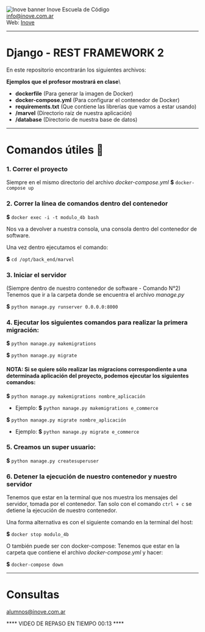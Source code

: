 ![Inove banner](inove.jpg)
Inove Escuela de Código\
info@inove.com.ar\
Web: [Inove](http://inove.com.ar)

---

# Django - REST FRAMEWORK 2
En este repositorio encontrarán los siguientes archivos:

__Ejemplos que el profesor mostrará en clase__\

* **dockerfile** (Para generar la imagen de Docker)
* **docker-compose.yml** (Para configurar el contenedor de Docker)
* **requirements.txt** (Que contiene las librerías que vamos a estar usando)
* **/marvel** (Directorio raíz de nuestra aplicación)
* **/database** (Directorio de nuestra base de datos)

---

# Comandos útiles 🐋

### 1. Correr el proyecto
Siempre en el mismo directorio del archivo *docker-compose.yml*
**$** `docker-compose up`

### 2. Correr la línea de comandos dentro del contenedor

**$** `docker exec -i -t modulo_4b bash`

Nos va a devolver a nuestra consola, una consola dentro del contenedor de software.


Una vez dentro ejecutamos el comando:

**$** `cd /opt/back_end/marvel` 

### 3. Iniciar el servidor
(Siempre dentro de nuestro contenedor de software - Comando N°2)  
Tenemos que ir a la carpeta donde se encuentra el archivo *manage.py*  

**$** `python manage.py runserver 0.0.0.0:8000`  

### 4. Ejecutar los siguientes comandos para realizar la primera migración:  

**$** `python manage.py makemigrations`

**$** `python manage.py migrate`

#### NOTA: Si se quiere sólo realizar las migracions correspondiente a una determinada aplicación del proyecto, podemos ejecutar los siguientes comandos:  

**$** `python manage.py makemigrations nombre_aplicación`

  - Ejemplo: **$** `python manage.py makemigrations e_commerce`

**$** `python manage.py migrate nombre_aplicación` 

  - Ejemplo: **$** `python manage.py migrate e_commerce`

### 5. Creamos un super usuario:  

**$** `python manage.py createsuperuser`

### 6. Detener la ejecución de nuestro contenedor y nuestro servidor
Tenemos que estar en la terminal que nos muestra los mensajes del servidor, tomada por el contenedor.
Tan solo con el comando `ctrl + c`  se detiene la ejecución de nuestro contenedor.  

Una forma alternativa es con el siguiente comando en la terminal del host:

**$** `docker stop modulo_4b`  

O también puede ser con docker-compose:
Tenemos que estar en la carpeta que contiene el archivo *docker-compose.yml* y hacer:


**$** `docker-compose down`  

---
# Consultas
alumnos@inove.com.ar

**** VIDEO DE REPASO EN TIEMPO 00:13 ****

